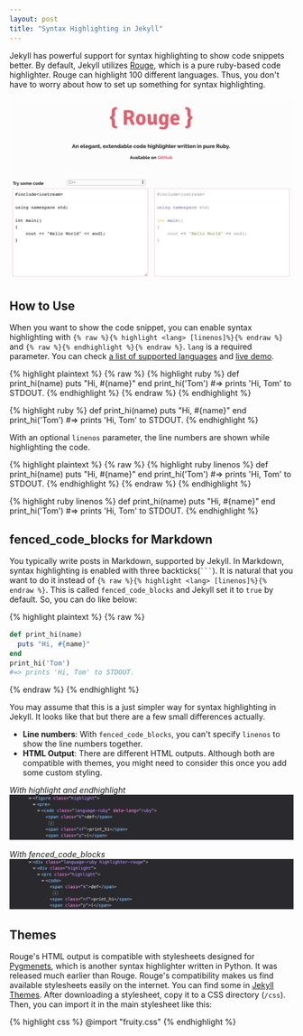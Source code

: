 ```yaml
---
layout: post
title: "Syntax Highlighting in Jekyll"
---
```


Jekyll has powerful support for syntax highlighting to show code snippets better. By default, Jekyll utilizes [Rouge](http://rouge.jneen.net/), which is a pure ruby-based code highlighter. Rouge can highlight 100 different languages. Thus, you don't have to worry about how to set up something for syntax highlighting.

![Rouge](/images/2019/01-15/rouge.png)

## How to Use
When you want to show the code snippet, you can enable syntax highlighting with `{% raw %}{% highlight <lang> [linenos]%}{% endraw %}` and `{% raw %}{% endhighlight %}{% endraw %}`. `lang` is a required parameter. You can check [a list of supported languages](https://github.com/jneen/rouge/wiki/List-of-supported-languages-and-lexers) and [live demo](http://rouge.jneen.net/).

{% highlight plaintext %}
{% raw %}
{% highlight ruby %}
def print_hi(name)
  puts "Hi, #{name}"
end
print_hi('Tom')
#=> prints 'Hi, Tom' to STDOUT.
{% endhighlight %}
{% endraw %}
{% endhighlight %}


{% highlight ruby %}
def print_hi(name)
  puts "Hi, #{name}"
end
print_hi('Tom')
#=> prints 'Hi, Tom' to STDOUT.
{% endhighlight %}

With an optional `linenos` parameter, the line numbers are shown while highlighting the code.

{% highlight plaintext %}
{% raw %}
{% highlight ruby linenos %}
def print_hi(name)
  puts "Hi, #{name}"
end
print_hi('Tom')
#=> prints 'Hi, Tom' to STDOUT.
{% endhighlight %}
{% endraw %}
{% endhighlight %}

{% highlight ruby linenos %}
def print_hi(name)
  puts "Hi, #{name}"
end
print_hi('Tom')
#=> prints 'Hi, Tom' to STDOUT.
{% endhighlight %}

## fenced_code_blocks for Markdown

You typically write posts in Markdown, supported by Jekyll. In Markdown, syntax highlighting is enabled with three backticks(<code class="highlighter-rouge">&#96;&#96;&#96;</code>). It is natural that you want to do it instead of `{% raw %}{% highlight <lang> [linenos]%}{% endraw %}`. This is called `fenced_code_blocks` and Jekyll set it to `true` by default. So, you can do like below:


{% highlight plaintext %}
{% raw %}
```ruby
def print_hi(name)
  puts "Hi, #{name}"
end
print_hi('Tom')
#=> prints 'Hi, Tom' to STDOUT.
```
{% endraw %}
{% endhighlight %}

You may assume that this is a just simpler way for syntax highlighting in Jekyll. It looks like that but there are a few small differences actually.

* **Line numbers**: With `fenced_code_blocks`, you can't specify `linenos` to show the line numbers together.
* **HTML Output**: There are different HTML outputs. Although both are compatible with themes, you might need to consider this once you add some custom styling.

_With highlight and endhighlight_
![highlight html](/images/2019/01-15/highlight.png)

_With fenced_code_blocks_
![fenced_code_blocks html](/images/2019/01-15/fenced_code_blocks.png)


## Themes

Rouge's HTML output is compatible with stylesheets designed for [Pygmenets](http://pygments.org/), which is another syntax highlighter written in Python. It was released much earlier than Rouge. Rouge's compatibility makes us find available stylesheets easily on the internet. You can find some in [Jekyll Themes](http://jwarby.github.io/jekyll-pygments-themes/languages/java.html). After downloading a stylesheet, copy it to a CSS directory (`/css`). Then, you can import it in the main stylesheet like this:

{% highlight css %}
@import "fruity.css"
{% endhighlight %}

